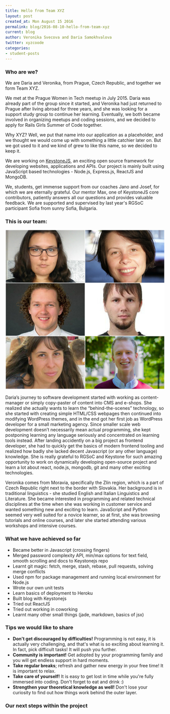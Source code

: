 ```yaml
---
title: Hello from Team XYZ
layout: post
created_at: Mon August 15 2016
permalink: blog/2016-08-10-hello-from-team-xyz
current: blog
author: Veronika Svecova and Daria Samokhvalova
twitter: xyzcoode
categories:
- student-posts
---
```


### Who are we?

We are Daria and Veronika, from Prague, Czech Republic, and together we form Team XYZ.

We met at the Prague Women in Tech meetup in July 2015. Daria was already part of the group since it started, and Veronika had just returned to Prague after living abroad for three years, and she was looking for a support study group to continue her learning. Eventually, we both became involved in organizing meetups and coding sessions, and we decided to apply for Rails Girls Summer of Code together.

Why XYZ? Well, we put that name into our application as a placeholder, and we thought we would come up with something a little catchier later on. But we got used to it and we kind of grew to like this name, so we decided to keep it.

We are working on [KeystoneJS](http://keystonejs.com/), an exciting open source framework for developing websites, applications and APIs. Our project is mainly built using JavaScript based technologies - Node.js, Express.js, ReactJS and MongoDB.

We, students, get immense support from our coaches Jano and Josef, for which we are eternally grateful. Our mentor Max, one of KeystoneJS core contributors, patiently answers all our questions and provides valuable feedback. We are supported and supervised by last year's RGSoC participant Sofia from sunny Sofia, Bulgaria.

### This is our team:

![Team-XYZ](/img/blog/2016/team-xyz.jpg)

Daria’s journey to software development started with working as content-manager or simply copy-paster of content into CMS and e-shops. She realized she actually wants to learn the “behind-the-scenes” technology, so she started with creating simple HTML/CSS webpages then continued into modifying WordPress themes, and in the end got her first job as WordPress developer for a small marketing agency. Since smaller scale web development doesn’t necessarily mean actual programming, she kept postponing learning any language seriously and concentrated on learning tools instead. After landing accidently on a big project as frontend developer, she had to quickly get the basics of modern frontend tooling and realized how badly she lacked decent Javascript (or any other language) knowledge. She is really grateful to RGSoC and Keystone for such amazing opportunity to work on dynamically developing open-source project and learn a lot about react, node.js, mongodb, git and many other exciting technologies.

Veronika comes from Moravia, specifically the Zlín region, which is a part of Czech Republic right next to the border with Slovakia.
Her background is in traditional linguistics - she studied English and Italian Linguistics and Literature.
She became interested in programming and related technical disciplines at the time when she was working in customer service and wanted something new and exciting to learn. JavaScript and Python seemed very well suited for a novice learner, so at first, she was browsing tutorials and online courses, and later she started attending various workshops and intensive courses.

### What we have achieved so far
* Became better in Javascript (crossing fingers)
* Merged password complexity API, min/max options for text field, smooth scrolling and docs to Keystonejs repo
* Learnt git magic: fetch, merge, stash, rebase, pull requests, solving merge conflicts
* Used npm for package management and running local environment for Node.js
* Wrote our own unit tests
* Learn basics of deployment to Heroku
* Built blog with Keystonejs
* Tried out ReactJS
* Tried out working in coworking
* Learnt many other small things (jade, markdown, basics of jsx)

### Tips we would like to share

* **Don't get discouraged by difficulties!** Programming is not easy, it is actually very challenging, and that's what is so exciting about learning it. In fact, pick difficult tasks! It will push you further.
* **Community is important!** Get adopted by your programming family and you will get endless support in hard moments.
* **Take regular breaks**; refresh and gather new energy in your free time! It is important to relax.
* **Take care of yourself!** It is easy to get lost in time while you're fully immersed into coding. Don't forget to eat and drink :)
* **Strengthen your theoretical knowledge as well!** Don't lose your curiosity to find out how things work behind the outer layer.

### Our next steps within the project
